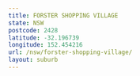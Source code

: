 ```yaml
---
title: FORSTER SHOPPING VILLAGE
state: NSW
postcode: 2428
latitude: -32.196739
longitude: 152.454216
url: /nsw/forster-shopping-village/
layout: suburb
---
```

